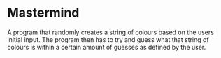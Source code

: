 # Mastermind
A program that randomly creates a string of colours based on the users initial input. The program then has to try and guess what that string of colours is within a certain amount of guesses as defined by the user.

